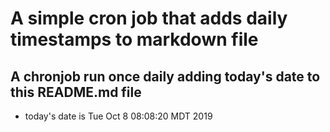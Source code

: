 A simple cron job that adds daily timestamps to markdown file
============================================================
## A chronjob run once daily adding today's date to this README.md file
* today's date is Tue Oct  8 08:08:20 MDT 2019
